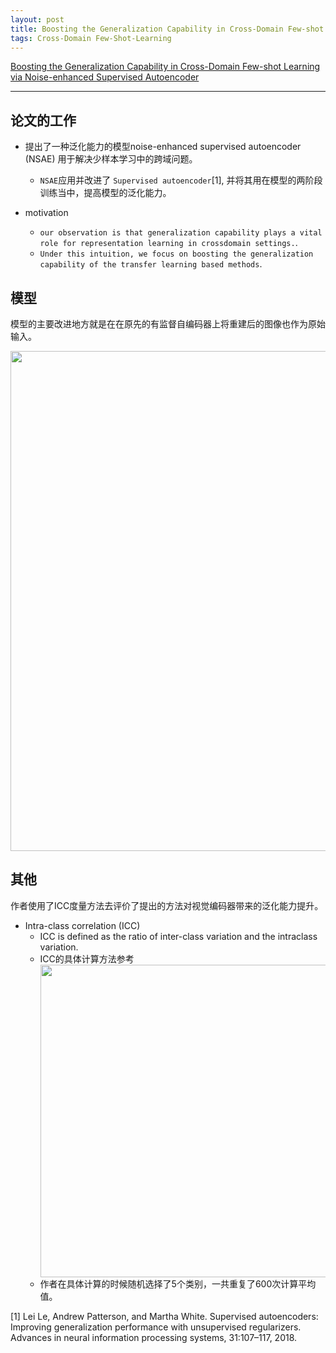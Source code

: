 ```yaml
---
layout: post
title: Boosting the Generalization Capability in Cross-Domain Few-shot Learning via Noise-enhanced Supervised Autoencoder 2021_ICCV
tags: Cross-Domain Few-Shot-Learning
---
```


[Boosting the Generalization Capability in Cross-Domain Few-shot Learning via Noise-enhanced Supervised Autoencoder](https://arxiv.org/abs/2108.05028)

-------------------------------------------------------------------------------------------------------------------------

## 论文的工作

- 提出了一种泛化能力的模型noise-enhanced supervised autoencoder (NSAE) 用于解决少样本学习中的跨域问题。
  -  `NSAE`应用并改进了 `Supervised autoencoder`[1], 并将其用在模型的两阶段训练当中，提高模型的泛化能力。

- motivation 
  -  `our observation is that generalization capability plays a vital role for representation learning in crossdomain settings.`.
  -  `Under this intuition, we focus on boosting the generalization capability of the transfer learning based methods`.

## 模型

模型的主要改进地方就是在在原先的有监督自编码器上将重建后的图像也作为原始输入。

<div align=center><img src="https://i.postimg.cc/mrKdV1qK/QQ-20210828152519.png" width="800"></div>



## 其他

作者使用了ICC度量方法去评价了提出的方法对视觉编码器带来的泛化能力提升。

- Intra-class correlation (ICC)
  - ICC is defined as the ratio of inter-class variation and the intraclass
variation. 
  - ICC的具体计算方法参考
    <div align=center><img src="https://i.postimg.cc/Vvh5b159/QQ-20210828153713.png" width="500"></div>
  - 作者在具体计算的时候随机选择了5个类别，一共重复了600次计算平均值。







[1] Lei Le, Andrew Patterson, and Martha White. Supervised autoencoders: Improving generalization performance with unsupervised regularizers. Advances in neural information processing systems, 31:107–117, 2018.
